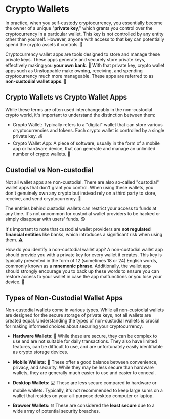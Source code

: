 # Crypto Wallets 

In practice, when you self-custody cryptocurrency, you essentially become the owner of a unique "**private key**," which grants you control over the cryptocurrency in a particular wallet. This key is not controlled by any entity other than yourself. However, anyone with access to that key can potentially spend the crypto assets it controls. 🔐

Cryptocurrency wallet apps are tools designed to store and manage these private keys. These apps generate and securely store private keys, effectively making you **your own bank**. 🏦 With that private key, crypto wallet apps such as Unstoppable make owning, receiving, and spending cryptocurrency much more manageable. These apps are referred to as **non-custodial wallet apps**. 📱

## Crypto Wallets vs Crypto Wallet Apps

While these terms are often used interchangeably in the non-custodial crypto world, it's important to understand the distinction between them:
- Crypto Wallet: Typically refers to a "digital" wallet that can store various cryptocurrencies and tokens. Each crypto wallet is controlled by a single private key. 💰
- Crypto Wallet App: A piece of software, usually in the form of a mobile app or hardware device, that can generate and manage an unlimited number of crypto wallets. 📲

## Custodial vs Non-custodial

Not all wallet apps are non-custodial. There are also so-called "custodial" wallet apps that don't grant you control. When using these wallets, you don't genuinely own any crypto but instead rely on a third party to store, receive, and send cryptocurrency. 👥

The entities behind custodial wallets can restrict your access to funds at any time. It's not uncommon for custodial wallet providers to be hacked or simply disappear with users' funds. 😨

It's important to note that custodial wallet providers are **not regulated financial entities** like banks, which introduces a significant risk when using them. ⚠️

How do you identify a non-custodial wallet app? A non-custodial wallet app should provide you with a private key for every wallet it creates. This key is typically presented in the form of 12 (sometimes 18 or 24) English words, commonly known as a **mnemonic phrase**. Additionally, the wallet app should strongly encourage you to back up these words to ensure you can restore access to your wallet in case the app malfunctions or you lose your device. 📝

## Types of Non-Custodial Wallet Apps

Non-custodial wallets come in various types. While all non-custodial wallets are designed for the secure storage of private keys, not all wallets are created equal. Understanding the types of non-custodial wallets is crucial for making informed choices about securing your cryptocurrency.

- **Hardware Wallets:** 💾
While these are secure, they can be complex to use and are not suitable for daily transactions. They also have limited features, can be difficult to use, and are unfortunately easily identifiable as crypto storage devices.

- **Mobile Wallets:** 📱
These offer a good balance between convenience, privacy, and security. While they may be less secure than hardware wallets, they are generally much easier to use and easier to conceal.

- **Desktop Wallets:** 💻
These are less secure compared to hardware or mobile wallets. Typically, it's not recommended to keep large sums on a wallet that resides on your all-purpose desktop computer or laptop.

- **Browser Wallets:** 🌐
These are considered the **least secure** due to a wide array of potential security breaches.